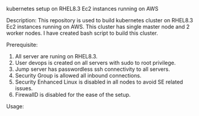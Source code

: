 kubernetes setup on RHEL8.3 Ec2 instances running on AWS

Description:
This repository is used to build kubernetes cluster on RHEL8.3 Ec2 instances running on AWS. This cluster has single master node and 2 worker nodes. I have created bash script to build this cluster. 

Prerequisite:
1. All server are runing on RHEL8.3.
2. User devops is created on all servers with sudo to root privilege.
3. Jump server has passwordless ssh connectivity to all servers.
4. Security Group is allowed all inbound connections.
5. Security Enhanced Linux is disabled in all nodes to avoid SE related issues.
6. FirewallD is disabled for the ease of the setup.

Usage:

